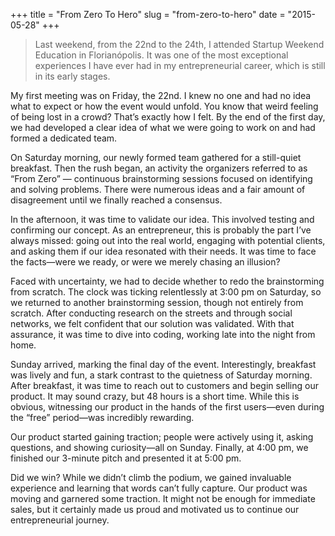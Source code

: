 +++
title = "From Zero To Hero"
slug = "from-zero-to-hero"
date = "2015-05-28"
+++

> Last weekend, from the 22nd to the 24th, I attended Startup Weekend Education in Florianópolis. It was one of the most exceptional experiences I have ever had in my entrepreneurial career, which is still in its early stages.

My first meeting was on Friday, the 22nd. I knew no one and had no idea what to expect or how the event would unfold. You know that weird feeling of being lost in a crowd? That’s exactly how I felt. By the end of the first day, we had developed a clear idea of what we were going to work on and had formed a dedicated team.

On Saturday morning, our newly formed team gathered for a still-quiet breakfast. Then the rush began, an activity the organizers referred to as “From Zero” — continuous brainstorming sessions focused on identifying and solving problems. There were numerous ideas and a fair amount of disagreement until we finally reached a consensus.

In the afternoon, it was time to validate our idea. This involved testing and confirming our concept. As an entrepreneur, this is probably the part I’ve always missed: going out into the real world, engaging with potential clients, and asking them if our idea resonated with their needs. It was time to face the facts—were we ready, or were we merely chasing an illusion?

Faced with uncertainty, we had to decide whether to redo the brainstorming from scratch. The clock was ticking relentlessly at 3:00 pm on Saturday, so we returned to another brainstorming session, though not entirely from scratch. After conducting research on the streets and through social networks, we felt confident that our solution was validated. With that assurance, it was time to dive into coding, working late into the night from home.

Sunday arrived, marking the final day of the event. Interestingly, breakfast was lively and fun, a stark contrast to the quietness of Saturday morning. After breakfast, it was time to reach out to customers and begin selling our product. It may sound crazy, but 48 hours is a short time. While this is obvious, witnessing our product in the hands of the first users—even during the “free” period—was incredibly rewarding.

Our product started gaining traction; people were actively using it, asking questions, and showing curiosity—all on Sunday. Finally, at 4:00 pm, we finished our 3-minute pitch and presented it at 5:00 pm.

Did we win? While we didn’t climb the podium, we gained invaluable experience and learning that words can’t fully capture. Our product was moving and garnered some traction. It might not be enough for immediate sales, but it certainly made us proud and motivated us to continue our entrepreneurial journey.

